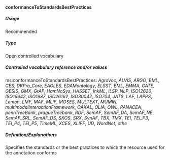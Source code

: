 #### conformanceToStandardsBestPractices

##### Usage

Recommended

##### Type

Open controlled vocabulary

##### Controlled vocabulary reference and/or values

ms:conformanceToStandardsBestPractices: _AgroVoc_, _ALVIS_, _ARGO_, _BML_, _CES_, _DKPro\_Core_, _EAGLES_, _EDAMontology_, _ELSST_, _EML_, _EMMA_, _GATE_, _GESIS_, _GMX_, _GrAF_, _HamNoSys_, _HASSET_, _InkML_, _ILSP\_NLP_, _ISO12620_, _ISO16642_, _ISO1987_, _ISO26162_, _ISO30042_, _ISO704_, _JATS_, _LAF_, _LAPPS_, _Lemon_, _LMF_, _MAF_, _MLIF_, _MOSES_, _MULTEXT_, _MUMIN_, _multimodalInteractionFramework_, _OAXAL_, _OLIA_, _OWL_, _PANACEA_, _pennTreeBank_, _pragueTreebank_, _RDF_, _SemAF_, _SemAF\_DA_, _SemAF\_NE_, _SemAF\_SRL_, _SemAF\_DS_, _SKOS_, _SRX_, _SynAF_, _TBX_, _TMX_, _TEI_, _TEI\_P3_, _TEI\_P4_, _TEI\_P5_, _TimeML_, _XCES_, _XLIFF_, _UD_, _WordNet_, _othe_

##### Definition/Explanations

Specifies the standards or the best practices to which the resource used for the annotation conforms

